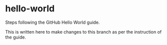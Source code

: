 # hello-world
Steps following the GitHub Hello World guide.

This is written here to make changes to this branch as per the instruction of the guide.
